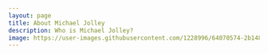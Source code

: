 ```yaml
---
layout: page
title: About Michael Jolley
description: Who is Michael Jolley?
image: https://user-images.githubusercontent.com/1228996/64070574-2b148000-cc29-11e9-81da-f110312e0657.png
---
```

